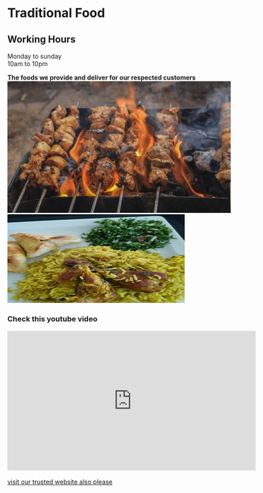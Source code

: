# Traditional Food
## Working Hours
Monday to sunday  
10am to 10pm

<b>The foods we provide and deliver for our respected customers</b>
![Kebab](ins-kebab2.jpg)  
<img src="bryani.jpg" alt="Bryani" width="400" height="200"/>

### Check this youtube video 
<iframe width="560" height="315"
  src="https://www.youtube.com/embed/y_96MSTTrtA"
  title="YouTube video player"
  frameborder="0"
  allow="accelerometer; autoplay; clipboard-write; encrypted-media; gyroscope; picture-in-picture"
  allowfullscreen>
</iframe>

<a href="https://toyshop104.wordpress.com/?_gl=1*1os3wty*_gcl_au*NjQzOTAzMTY4LjE3NTE1MTU1NzQuMTg5Nzc5NDAxNC4xNzUxNTIwNTE4LjE3NTE1MjA3MzU." rel="noopener norefferrer">visit our trusted website also please </a>
